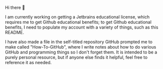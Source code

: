 Hi there 👋

I am currently working on getting a Jetbrains educational license, which requires me to get Github educational benefits; to get Github educational benefits, I need to populate my account with a variety of things, such as this README.

I have also made a file in the self-titled repository GitHub prompted me to make called "How-To-GitHub", where I write notes about how to do various GitHub and programming things so I don't forget them. It is intended to be a purely personal resource, but if anyone else finds it helpful, feel free to reference it as needed.
